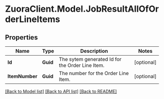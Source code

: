 # ZuoraClient.Model.JobResultAllOfOrderLineItems

## Properties

Name | Type | Description | Notes
------------ | ------------- | ------------- | -------------
**Id** | **Guid** | The sytem generated Id for the Order Line Item. | [optional] 
**ItemNumber** | **Guid** | The number for the Order Line Item. | [optional] 

[[Back to Model list]](../README.md#documentation-for-models) [[Back to API list]](../README.md#documentation-for-api-endpoints) [[Back to README]](../README.md)

